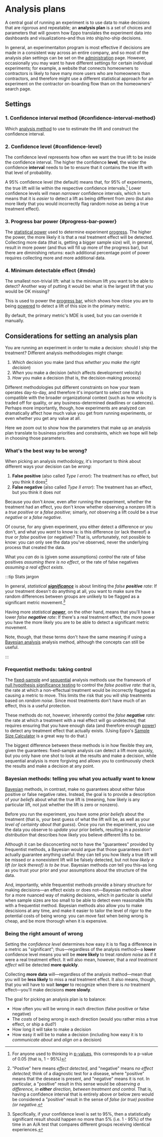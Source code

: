 # Analysis plans

A central goal of running an experiment is to use data to make decisions that
are rigorous and repeatable; an **analysis plan** is a set of choices and
parameters that will govern how Eppo translates the experiment data into
dashboards and visualizations–and thus into ship/no-ship decisions.

In general, an experimentaiton program is most effective if decisions are made
in a consistent way across an entire company, and so most of the analysis plan
settings can be set on the
[administration](../../administration/setting-statistical-analysis-plan-defaults.md)
page. However, occasionally you may want to have different settings for certain
individual experiments; for example, a website that connects homeowners to
contractors is likely to have many more users who are homeowners than
contractors, and therefore might use a different statistical approach for an
experiment on the contractor on-boarding flow than on the homeowners' search
page.

## Settings

### 1. Confidence interval method {#confidence-interval-method}

Which [analysis method](../interpreting-experiments/lift-estimates-and-confidence-intervals/analysis-methods.md) to use to estimate the lift and construct the confidence interval.

### 2. Confidence level {#confidence-level}

The confidence level represents how often we want the true lift to be inside the
confidence interval. The higher the confidence **level**, the wider the
confidence **interval** needs to be to ensure that it contains the true lift
with that level of probability.

A 95% confidence level (the default) means that, for 95% of experiments, the
true lift will lie within the respective confidence intervals.[^pval] Lower
confidence levels will mean *narrower* confidence intervals, which in turn means
that it is *easier* to detect a lift as being different from zero (but also more
likely that you would incorrectly flag random noise as being a true treatment
effect).

### 3. Progress bar power {#progress-bar-power}

The [statistical power](https://en.wikipedia.org/wiki/Power_of_a_test) used to
determine experiment
[progress](../interpreting-experiments/experiment-progress-bar.md). The higher
the power, the more likely it is that a real treatment effect will be detected.
Collecting more data (that is, getting a bigger sample size) will, in general,
result in more power (and thus will fill up more of the progress bar), but there
are diminishing returns: each additional percentage point of power requires
collecting more and more additional data.

### 4. Minimum detectable effect {#mde}

The smallest non-trivial lift: what is the minimum lift you want to be able to
detect? Another way of putting it would be: what is the largest lift that you
would be OK missing?

This is used to power the [progress bar](../interpreting-experiments/experiment-progress-bar.md),
which shows how close you are to being [powered](#progress-bar-power) to detect
a lift of this size in the primary metric.

By default, the primary metric's MDE is used, but you can override it manually.

[^pval]: For anyone used to thinking in
    [p-values](https://en.wikipedia.org/wiki/P-value), this corresponds to a
    p-value of 0.05 (that is, $1 - 95\%$)

## Considerations for setting an analysis plan

You are running an experiment in order to make a decision: should I ship the
treatment? Different analysis methodologies might change:

1. *Which* decision you make (and thus *whether you make the right decision*)
2. *When* you make a decision (which affects development velocity)
3. *How* you make a decision (that is, the decision-making process)

Different methodologies put different constraints on how your team operates
day-to-day, and therefore it's important to select one that is compatible with
the broader organizational context (such as how velocity is traded off for
quality, or any business-determined deadlines or cadences). Perhaps more
importantly, though, how experiments are analyzed can dramatically affect
how much value you get from running experiments, or even whether you get any
value at all.

Here we zoom out to show how the parameters that make up an analysis plan
translate to business priorities and constraints, which we hope will help in
choosing those parameters.

### What's the best way to be wrong?

When picking an analysis methodology, it's important to think about different
ways your decision can be *wrong*:

1. **False positive** (also called *Type I error*): The treatment has *no*
   effect, but you think it does[^posneg]
2. **False negative** (also called *Type II error*): The treatment has an effect, but you think it does *not*

Because you don't *know*, even after running the experiment, whether the treatment
had an effect, you don't know whether observing a nonzero lift is a
*true positive* or a *false positive*; simarly, *not* observing a lift
could be a *true negative* or a *false negative*.

Of course, for any given experiment, you either detect a difference or you
don't, and what you *want* to know is: is this difference (or lack thereof) a
*true* or *false* positive (or negative)? That is, unfortunately, not possible
to know: you can only see the data you've observed, never the underlying process
that created the data.

What you *can* do is (given some assumptions) *control* the rate of false
positives *assuming there is no effect*, or the rate of false negatives
*assuming a real effect exists*.

:::tip Stats jargon

In general, *statistical [**significance**](https://en.wikipedia.org/wiki/Statistical_significance)* is about limiting the *false **positive** rate*:
If your treatment doesn't do anything at all, you want to make sure the random differences between groups are unlikely to be flagged as a significant metric movement.[^statsig]

Having more *statistical [**power**](https://en.wikipedia.org/wiki/Power_of_a_test)*, on the other hand, means that you'll have a lower *false **negative** rate*:
If there's a real treatment effect, the more power you have the more likely you are to be able to detect a significant metric movement.

Note, though, that these terms don't have the same meaning if using a [Bayesian analysis](../interpreting-experiments/lift-estimates-and-confidence-intervals/analysis-methods.md#bayesian-analysis) analysis method, although the concepts can still be useful.

:::

### Frequentist methods: taking control

The [fixed-sample](../interpreting-experiments/lift-estimates-and-confidence-intervals/analysis-methods.md#fixed-sample-analysis)
and [sequential](../interpreting-experiments/lift-estimates-and-confidence-intervals/analysis-methods.md#sequential-analysis)
analysis methods use the framework of 
[null hypothesis significance testing](https://en.wikipedia.org/wiki/Statistical_significance) 
to control the *false positive rate*: that is, the rate at which a non-effectual treatment
would be incorrectly flagged as causing a metric to move. This limits the risk
that you will ship treatments based on *random noise*. Since most treatments
don't have much of an effect, this is a useful protection.

These methods do not, however, inherently control the *false **negative** rate*:
the rate at which a treatment with a real effect will go undetected; that
requires ensuring that you have enough data (and therefore enough
[power](https://en.wikipedia.org/wiki/Power_of_a_test)) to detect any treatment
effect that actually exists.
(Using Eppo's [Sample Size Calculator](./using_the_sample_size_calculator.md)
is a great way to do that.)

The biggest difference between these methods is in how flexible they are, given
the guarantees: fixed-sample analysis can detect a lift more quickly, but you
only have one shot to look at the results and make a decision, while sequential
analysis is more forgiving and allows you to continuously check the results and
make a decision at any point.

### Bayesian methods: telling you what you actually want to know

[Bayesian](../interpreting-experiments/lift-estimates-and-confidence-intervals/analysis-methods.md#bayesian-analysis)
methods, in contrast, make no guarantees about either false
positive or false negative rates. Instead, the goal is to provide a description
of *your beliefs* about what the true lift is (meaning, how likely is any
particular lift, not just whether the lift is zero or nonzero).

Before you run the experiment, you have some *prior beliefs* about the treatment
(that is, your best guess of what the lift will be, as well as your
*level of certainty about that guess*). Once you run the experiment, you use the data you
observe to *update* your prior beliefs, resulting in a *posterior distribution*
that describes how likely you believe different lifts to be.

Although it can be disconcerting not to have the "guarantees" provided by
frequentist methods, a Bayesian would argue that those guarantees don't actually
guarantee anything useful: they can tell you how likely a true lift will be
missed or a nonexistent lift will be falsely detected, but not
*how likely a lift (or lack thereof) is to be true*.
Bayesian methods *can* tell you this–as long as you trust your prior
and your assumptions about the structure of the data.

And, importantly, while frequentist methods provide a binary structure for
making decisions—an effect exists or does not—Bayesian methods allow for a more
nuanced way of making decisions, which in particular is useful when sample sizes
are too small to be able to detect even reasonable lifts with a frequentist
method. Bayesian methods also allow you to make descisions at any time, and make
it easier to tailor the level of rigor to the potential costs of being wrong:
you can move fast when being wrong is cheap, and be more thorough when it is
expensive.

### Being the right amount of wrong

Setting the *confidence level* determines how easy it is to flag a difference in
a metric as "significant"; thus—regardless of the analysis method—a **lower**
confidence level means you will be **more likely** to treat *random noise* as if
it were a real treatment effect. It will also mean, however, that a *real
treatment effect* will be detected **more quickly**.

Collecting **more data** will—regardless of the analysis method—mean that you
will be **less likely** to miss a real treatment effect. It also means, though,
that you will have to wait **longer** to recognize when there is *no* treatment
effect—you'll make decisions **more slowly**.

The goal for picking an analysis plan is to balance:

* How often you will be wrong in each direction (false positive or false
  negative)
* The *costs* of being wrong in each direction (would you rather miss a true
  effect, or ship a dud?)
* How long it will take to make a decision
* How easy it will be to make a decision (including how easy it is to
  *communicate about* and *align on* a decision)

[^posneg]: "Postive" here means *effect detected*, and "negative" means *no effect
    detected*; think of a diagnostic test for a disease, where "positive" means
    that the desease is present, and "negative" means it is not. In particular,
    a "positive" result in this sense would be *observing a difference, in
    **either** direction, between treatment and control*. That is, having a
    confidence interval that is entirely above *or* below zero would be
    considered a "positive" result in the sense of *false (or true) positive (or
    negative*.
[^statsig]: Specifically, if your confidence level is set to 95%, then a statistically
    significant result should happen no more than 5% (i.e. 1 - 95%) of the time
    in an A/A test that compares different groups receiving identical
    experiences.
